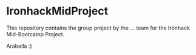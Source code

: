 # IronhackMidProject

This repository contains the group project by the ... team for the Ironhack Mid-Bootcamp Project.

Arabella :)
